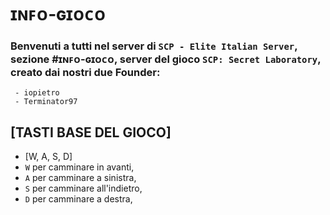 # ɪɴꜰᴏ-ɢɪᴏᴄᴏ
### Benvenuti a tutti nel server di `SCP - Elite Italian Server`, sezione #ɪɴꜰᴏ-ɢɪᴏᴄᴏ, server del gioco `SCP: Secret Laboratory`, creato dai nostri due Founder:
```
 - iopietro
 - Terminator97
```

## [TASTI BASE DEL GIOCO]
 - [W, A, S, D]
  - `W` per camminare in avanti,
  - `A` per camminare a sinistra,
  - `S` per camminare all'indietro,
  - `D` per camminare a destra,